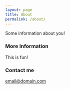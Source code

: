 ```yaml
---
layout: page
title: About
permalink: /about/
---
```


Some information about you!

### More Information

This is fun!

### Contact me

[email@domain.com](mailto:email@domain.com)